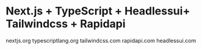 # Next.js + TypeScript + Headlessui+ Tailwindcss + Rapidapi 

nextjs.org
typescriptlang.org
tailwindcss.com
rapidapi.com
headlessui.com
